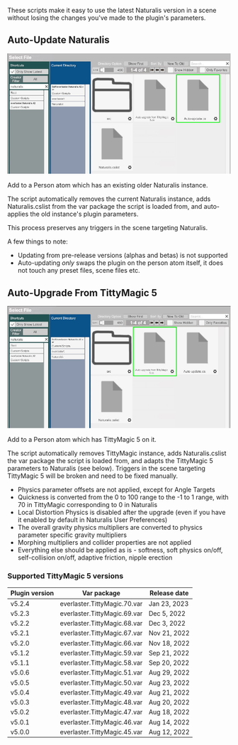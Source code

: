 These scripts make it easy to use the latest Naturalis version in a scene without losing the changes you've made to the plugin's parameters.

## Auto-Update Naturalis

![1_1_auto_update.jpg](/assets/screens/naturalis/1_1_auto_update.jpg)

Add to a Person atom which has an existing older Naturalis instance.

The script automatically removes the current Naturalis instance, adds Naturalis.cslist from the var package the script is loaded from, and auto-applies the old instance's plugin parameters.

This process preserves any triggers in the scene targeting Naturalis.

A few things to note:

- Updating from pre-release versions (alphas and betas) is not supported
- Auto-updating *only* swaps the plugin on the person atom itself, it does not touch any preset files, scene files etc.

## Auto-Upgrade From TittyMagic 5

![1_1_auto_upgrade_from_tm5.jpg](/assets/screens/naturalis/1_1_auto_upgrade_from_tm5.jpg)

Add to a Person atom which has TittyMagic 5 on it.

The script automatically removes TittyMagic instance, adds Naturalis.cslist the var package the script is loaded from, and adapts the TittyMagic 5 parameters to Naturalis (see below). Triggers in the scene targeting TittyMagic 5 will be broken and need to be fixed manually.

- Physics parameter offsets are not applied, except for Angle Targets
- Quickness is converted from the 0 to 100 range to the -1 to 1 range, with 70 in TittyMagic corresponding to 0 in Naturalis
- Local Distortion Physics is disabled after the upgrade (even if you have it enabled by default in Naturalis User Preferences)
- The overall gravity physics multipliers are converted to physics parameter specific gravity multipliers
- Morphing multipliers and collider properties are not applied
- Everything else should be applied as is - softness, soft physics on/off, self-collision on/off, adaptive friction, nipple erection

### Supported TittyMagic 5 versions

| Plugin version | Var package | Release date |
| -------------- | ----------- | ------------ |
| v5.2.4         | everlaster.TittyMagic.70.var | Jan 23, 2023 |
| v5.2.3         | everlaster.TittyMagic.69.var | Dec 5, 2022 |
| v5.2.2         | everlaster.TittyMagic.68.var | Dec 3, 2022 |
| v5.2.1         | everlaster.TittyMagic.67.var | Nov 21, 2022 |
| v5.2.0         | everlaster.TittyMagic.66.var | Nov 18, 2022 |
| v5.1.2         | everlaster.TittyMagic.59.var | Sep 21, 2022 |
| v5.1.1         | everlaster.TittyMagic.58.var | Sep 20, 2022 |
| v5.0.6         | everlaster.TittyMagic.51.var | Aug 29, 2022 |
| v5.0.5         | everlaster.TittyMagic.50.var | Aug 23, 2022 |
| v5.0.4         | everlaster.TittyMagic.49.var | Aug 21, 2022 |
| v5.0.3         | everlaster.TittyMagic.48.var | Aug 20, 2022 |
| v5.0.2         | everlaster.TittyMagic.47.var | Aug 18, 2022 |
| v5.0.1         | everlaster.TittyMagic.46.var | Aug 14, 2022 |
| v5.0.0         | everlaster.TittyMagic.45.var | Aug 12, 2022 |
